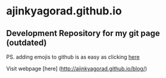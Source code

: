 # ajinkyagorad.github.io
## Development Repository for my git page (outdated)



PS. adding emojis to github is as easy as clicking [here](http://www.emoji-cheat-sheet.com/)

 Visit webpage [here] (http://ajinkyagorad.github.io/blog/)
